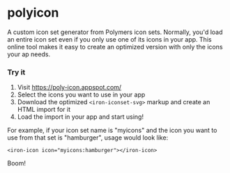 # polyicon

A custom icon set generator from Polymers icon sets. Normally, you'd load an entire icon set
even if you only use one of its icons in your app. This online tool makes it easy to create
an optimized version with only the icons your ap needs.

### Try it

1. Visit https://poly-icon.appspot.com/
2. Select the icons you want to use in your app
3. Download the optimized `<iron-iconset-svg>` markup and create an HTML import for it
4. Load the import in your app and start using!

For example, if your icon set name is "myicons" and the icon you want to use from that set is "hamburger", usage would look like:

    <iron-icon icon="myicons:hamburger"></iron-icon>

Boom!
